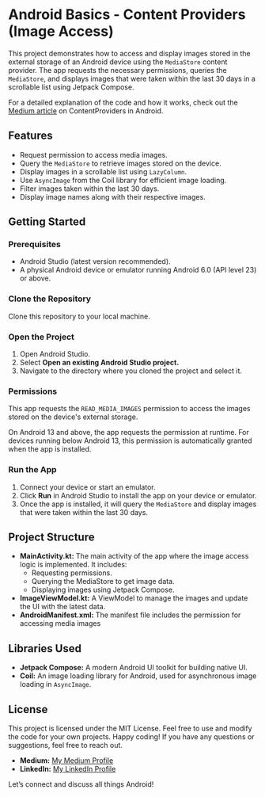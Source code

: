 # Android Basics - Content Providers (Image Access)
This project demonstrates how to access and display images stored in the external storage of an Android device using the `MediaStore` content provider. The app requests the necessary permissions, queries the `MediaStore`, and displays images that were taken within the last 30 days in a scrollable list using Jetpack Compose.

For a detailed explanation of the code and how it works, check out the [Medium article](https://medium.com/@maheraizen1/accessing-and-displaying-images-from-external-storage-in-android-using-contentproviders-bd0dbf84b051) on ContentProviders in Android.

## Features
* Request permission to access media images.
* Query the `MediaStore` to retrieve images stored on the device.
* Display images in a scrollable list using `LazyColumn`.
* Use `AsyncImage` from the Coil library for efficient image loading.
* Filter images taken within the last 30 days.
* Display image names along with their respective images.
## Getting Started
### Prerequisites
* Android Studio (latest version recommended).
* A physical Android device or emulator running Android 6.0 (API level 23) or above.
### Clone the Repository
Clone this repository to your local machine.
### Open the Project
1. Open Android Studio.
2. Select **Open an existing Android Studio project.**
3. Navigate to the directory where you cloned the project and select it.
### Permissions
This app requests the `READ_MEDIA_IMAGES` permission to access the images stored on the device's external storage.

On Android 13 and above, the app requests the permission at runtime. For devices running below Android 13, this permission is automatically granted when the app is installed.

### Run the App
1. Connect your device or start an emulator.
2. Click **Run** in Android Studio to install the app on your device or emulator.
3. Once the app is installed, it will query the `MediaStore` and display images that were taken within the last 30 days.
## Project Structure
* **MainActivity.kt:** The main activity of the app where the image access logic is implemented. It includes:
  * Requesting permissions.
  * Querying the MediaStore to get image data.
  * Displaying images using Jetpack Compose.
* **ImageViewModel.kt:** A ViewModel to manage the images and update the UI with the latest data.
* **AndroidManifest.xml:** The manifest file includes the permission for accessing media images
## Libraries Used
* **Jetpack Compose:** A modern Android UI toolkit for building native UI.
* **Coil:** An image loading library for Android, used for asynchronous image loading in `AsyncImage`.
## License
This project is licensed under the MIT License. Feel free to use and modify the code for your own projects. Happy coding! If you have any questions or suggestions, feel free to reach out.
* **Medium:** [My Medium Profile](https://medium.com/@maheraizen1)
* **LinkedIn:** [My LinkedIn Profile](https://www.linkedin.com/in/maher-rhouma-581919199/)
  
Let’s connect and discuss all things Android!
